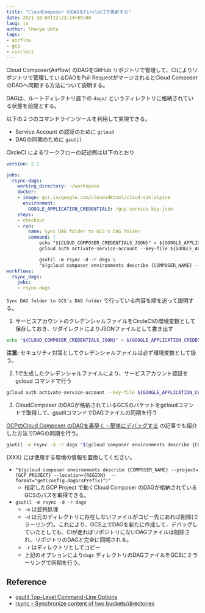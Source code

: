 ```yaml
---
title: "CloudComposer のDAGをCircleCIで更新する"
date: 2021-10-04T22:23:24+09:00
lang: ja
author: Shunya Ueta
tags:
- airflow
- gcp
- circleci
---
```


Cloud Composer(Airflow) のDAGをGitHub リポジトリで管理して、CIによりリポジトリで管理しているDAGをPull RequestがマージされるとCloud ComposerのDAGへ同期する方法について説明する。

DAGは、ルートディレクトリ直下の `dags/` というディレクトリに格納されている状態を前提とする。

以下の２つのコマンドラインツールを利用して実現できる。

- Service Account の認証のために `gcloud`
- DAGの同期のために `gsutil` 

CircleCI によるワークフローの記述例は以下のとおり

```yaml
version: 2.1

jobs:
  rsync-dags:
    working_directory: ~/workspace
    docker:
    - image: gcr.io/google.com/cloudsdktool/cloud-sdk:alpine
      environment:
        GOOGLE_APPLICATION_CREDENTIALS: /gcp-service-key.json
    steps:
    - checkout
    - run:
        name: Sync DAG folder to GCS's DAG folder
        command: |
            echo "${CLOUD_COMPOSER_CREDENTIALS_JSON}" > ${GOOGLE_APPLICATION_CREDENTIALS}
            gcloud auth activate-service-account --key-file ${GOOGLE_APPLICATION_CREDENTIALS}

            gsutil -m rsync -d -r dags \
            "$(gcloud composer environments describe {COMPOSER_NAME} --project={GCP_PROJECT} --location={REGION}  --format="get(config.dagGcsPrefix)")"
workflows:
  rsync_dags:
    jobs:
    - rsync-dags
```

`Sync DAG folder to GCS's DAG folder` で行っている内容を順を追って説明する。

1. サービスアカウントのクレデンシャルファイルをCircleCIの環境変数として保存しておき、リダイレクトによりJSONファイルとして書き出す

```bash
echo "${CLOUD_COMPOSER_CREDENTIALS_JSON}" > ${GOOGLE_APPLICATION_CREDENTIALS}
```

__注意:__ セキュリティ対策としてクレデンシャルファイルは必ず環境変数として扱う。

2. 1で生成したクレデンシャルファイルにより、サービスアカウント認証をgcloud コマンドで行う

```bash
gcloud auth activate-service-account --key-file ${GOOGLE_APPLICATION_CREDENTIALS}
```

3. CloudComposer のDAGが格納されているGCSのバケットをgcloudコマンドで取得して、gsutilコマンドでDAGファイルの同期を行う

[GCPのCloud Composer のDAGを素早く・簡単にデバッグする](/posts/2021-09-29/) の記事でも紹介した方法でDAGの同期を行う。

```bash
gsutil -m rsync -d -r dags "$(gcloud composer environments describe {COMPOSER_NAME} --project={GCP_PROJECT} --location={REGION}  --format="get(config.dagGcsPrefix)")"
```

{XXX} には使用する環境の情報を置換してください。

- `"$(gcloud composer environments describe {COMPOSER_NAME} --project={GCP_PROJECT} --location={REGION}  --format="get(config.dagGcsPrefix)")"` 
  - 指定したGCP Project で動くCloud Composer のDAGが格納されているGCSのパスを取得できる。
- `gsutil -m rsync -d -r dags`
  - `-m` は並列処理
  - `-d` は元のディレクトリに存在しないファイルがコピー先にあれば削除(ミラーリング)。これにより、GCS上でDAGを新たに作成して、デバッグしていたとしても、CIが走ればリポジトリにないDAGファイルは削除され、リポジトリのDAGと完全に同期される。
  - `-r` はディレクトリとしてコピー
  - 上記のオプションにより`dags` ディレクトリのDAGファイルをGCSにミラーリングで同期を行う。

## Reference

- [gsutil Top-Level Command-Line Options](https://cloud.google.com/storage/docs/gsutil/addlhelp/TopLevelCommandLineOptions)
- [rsync - Synchronize content of two buckets/directories](https://cloud.google.com/storage/docs/gsutil/commands/rsync)